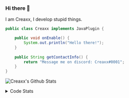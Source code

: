 ### Hi there 👋

I am Creaxx, I develop stupid things. 

```java
public class Creaxx implements JavaPlugin {

    public void onEnable() {
        System.out.println("Hello there!");
    }
    
    public String getContactInfo() {
        return "Message me on discord: Creaxx#0001";
    }
}
```

![Creaxx's Github Stats](https://github-readme-stats.vercel.app/api?username=CreaxxOG&show_icons=true&theme=dark&count_private=true)

<details>
  <summary>Code Stats</summary>

<!--START_SECTION:waka-->
![Lines of code](https://img.shields.io/badge/From%20Hello%20World%20I%27ve%20Written-29043%20lines%20of%20code-blue)

**🐱 My GitHub Data** 

> 🏆 215 Contributions in the Year 2021
 > 
> 📦 372.6 kB Used in GitHub's Storage 
 > 
> 🚫 Not Opted to Hire
 > 
> 📜 1 Public Repository 
 > 
> 🔑 4 Private Repositories  
 > 
**I'm an Early 🐤** 

```text
🌞 Morning    25 commits     ███░░░░░░░░░░░░░░░░░░░░░░   14.62% 
🌆 Daytime    67 commits     █████████░░░░░░░░░░░░░░░░   39.18% 
🌃 Evening    74 commits     ██████████░░░░░░░░░░░░░░░   43.27% 
🌙 Night      5 commits      ░░░░░░░░░░░░░░░░░░░░░░░░░   2.92%

```
📅 **I'm Most Productive on Saturday** 

```text
Monday       27 commits     ████░░░░░░░░░░░░░░░░░░░░░   15.79% 
Tuesday      17 commits     ██░░░░░░░░░░░░░░░░░░░░░░░   9.94% 
Wednesday    22 commits     ███░░░░░░░░░░░░░░░░░░░░░░   12.87% 
Thursday     13 commits     ██░░░░░░░░░░░░░░░░░░░░░░░   7.6% 
Friday       26 commits     ███░░░░░░░░░░░░░░░░░░░░░░   15.2% 
Saturday     33 commits     ████░░░░░░░░░░░░░░░░░░░░░   19.3% 
Sunday       33 commits     ████░░░░░░░░░░░░░░░░░░░░░   19.3%

```


📊 **This Week I Spent My Time On** 

```text
💬 Programming Languages: 
Java                     3 hrs 56 mins       ██████████████████████░░░   91.21% 
XML                      17 mins             █░░░░░░░░░░░░░░░░░░░░░░░░   6.78% 
YAML                     5 mins              ░░░░░░░░░░░░░░░░░░░░░░░░░   1.97% 
Git Config               0 secs              ░░░░░░░░░░░░░░░░░░░░░░░░░   0.02% 
Other                    0 secs              ░░░░░░░░░░░░░░░░░░░░░░░░░   0.0%

🔥 Editors: 
IntelliJ                 4 hrs 19 mins       █████████████████████████   100.0%

```

**I Mostly Code in Java** 

```text
Java                     5 repos             ████████████████████░░░░░   83.33% 
EJS                      1 repo              ████░░░░░░░░░░░░░░░░░░░░░   16.67%

```



 Last Updated on 05/11/2021
<!--END_SECTION:waka-->
</details>
